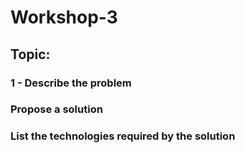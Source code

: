 # Workshop-3

## Topic: 

### 1 - Describe the problem

### Propose a solution

### List the technologies required by the solution
